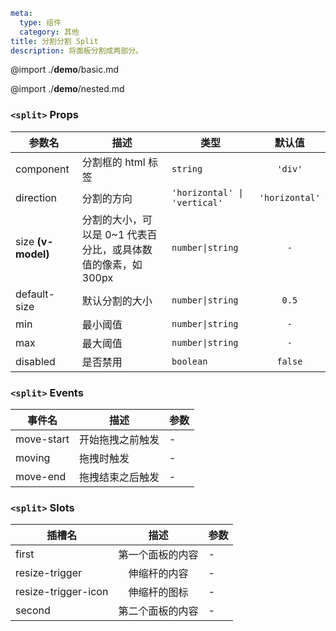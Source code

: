 ```yaml
meta:
  type: 组件
  category: 其他
title: 分割分割 Split
description: 将面板分割成两部分。
```

@import ./__demo__/basic.md

@import ./__demo__/nested.md


### `<split>` Props

|参数名|描述|类型|默认值|
|---|---|---|:---:|
|component|分割框的 html 标签|`string`|`'div'`|
|direction|分割的方向|`'horizontal' \| 'vertical'`|`'horizontal'`|
|size **(v-model)**|分割的大小，可以是 0~1 代表百分比，或具体数值的像素，如 300px|`number\|string`|`-`|
|default-size|默认分割的大小|`number\|string`|`0.5`|
|min|最小阈值|`number\|string`|`-`|
|max|最大阈值|`number\|string`|`-`|
|disabled|是否禁用|`boolean`|`false`|
### `<split>` Events

|事件名|描述|参数|
|---|---|---|
|move-start|开始拖拽之前触发|-|
|moving|拖拽时触发|-|
|move-end|拖拽结束之后触发|-|
### `<split>` Slots

|插槽名|描述|参数|
|---|:---:|---|
|first|第一个面板的内容|-|
|resize-trigger|伸缩杆的内容|-|
|resize-trigger-icon|伸缩杆的图标|-|
|second|第二个面板的内容|-|


